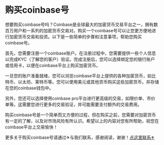 # 购买coinbase号

想要购买coinbase号吗？Coinbase是全球最大的加密货币交易平台之一，拥有数百万用户和一系列的加密货币交易对。购买一个coinbase号可以让您更方便地进行加密货币交易和投资。以下是一些简单的步骤和注意事项，帮助您购买coinbase号。

首先，您需要注册一个coinbase账户。在注册过程中，您需要提供一些个人信息以完成KYC（了解您的客户）验证。完成注册后，您可以选择绑定您的银行账户或信用卡，以便在coinbase平台上购买加密货币。

一旦您的账户准备就绪，您可以浏览coinbase平台上提供的各种加密货币，如比特币、以太坊、莱特币等。您可以使用美元或其他货币购买这些加密货币，并存储在您的coinbase钱包中。

另外，您还可以选择使用coinbase pro平台进行更高级的交易，如限价单、市价单等。这需要您进行更多的交易验证，并可能需要支付额外的交易费用。

购买coinbase号是一个简单而又方便的过程，但在购买之前，您需要对加密货币有一定的了解，以及对市场风险有所认识。希望以上的内容对您有所帮助，祝您在coinbase平台上交易愉快！

更多关于购买coinbase号请通过✈与我们联系，感谢阅读，谢谢！[点这里联系✈](https://add.k02.cc)